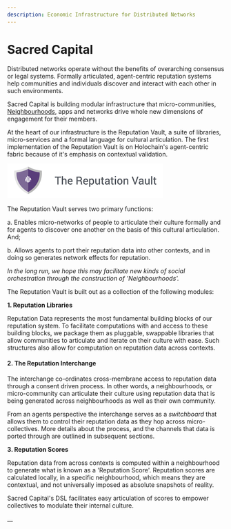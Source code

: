 ```yaml
---
description: Economic Infrastructure for Distributed Networks
---
```


# Sacred Capital

Distributed networks operate without the benefits of overarching consensus or legal systems. Formally articulated, agent-centric reputation systems help communities and individuals discover and interact with each other in such environments. 

Sacred Capital is building modular infrastructure that micro-communities, [Neighbourhoods](https://sacred-capital.gitbook.io/neighbourhoods/), apps and networks drive whole new dimensions of engagement for their members.

At the heart of our infrastructure is the Reputation Vault, a suite of libraries, micro-services and a formal language for cultural articulation. The first implementation of the Reputation Vault is on Holochain's agent-centric fabric because of it's emphasis on contextual validation.

![](.gitbook/assets/rep-vault.png)

The Reputation Vault serves two primary functions: 

a. Enables micro-networks of people to articulate their culture formally and for agents to discover one another on the basis of this cultural articulation. And; 

b. Allows agents to port their reputation data into other contexts, and in doing so generates  network effects for reputation. 

_In the long run, we hope this may facilitate new kinds of social orchestration through the construction of 'Neighbourhoods'._ 

The Reputation Vault is built out as a collection of the following modules:

**1. Reputation Libraries**

Reputation Data represents the most fundamental building blocks of our reputation system. To facilitate computations with and access to these building blocks, we package them as pluggable, swappable libraries that allow communities to articulate and iterate on their culture with ease. Such structures also allow for computation on reputation data across contexts. 

#### 2. The Reputation Interchange

The interchange co-ordinates cross-membrane access to reputation data through a consent driven process. In other words, a neighbourhoods, or micro-community can articulate their culture using reputation data that is being generated across neighbourhoods as well as their own community. 

From an agents perspective the interchange serves as a _switchboard_ that allows them to control their reputation data as they hop across micro-collectives. More details about the process, and the channels that data is ported through are outlined in subsequent sections.

**3. Reputation Scores**

Reputation data from across contexts is computed within a neighbourhood to generate what is known as a 'Reputation Score'. Reputation scores are calculated locally, in a specific neighbourhood, which means they are contextual, and not universally imposed as absolute snapshots of reality. 

Sacred Capital's DSL facilitates easy articulation of scores to empower collectives to modulate their internal culture.

\_\_



